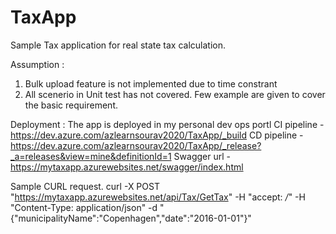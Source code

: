 # TaxApp
Sample Tax application for real state tax calculation. 


Assumption : 
1. Bulk upload feature is not implemented due to time constrant 
2. All scenerio in Unit test has not covered. Few example are given to cover the basic requirement.


Deployment : The app is deployed in my personal dev ops portl 
CI pipeline - https://dev.azure.com/azlearnsourav2020/TaxApp/_build
CD pipeline - https://dev.azure.com/azlearnsourav2020/TaxApp/_release?_a=releases&view=mine&definitionId=1
Swagger url - https://mytaxapp.azurewebsites.net/swagger/index.html


Sample CURL request.
curl -X POST "https://mytaxapp.azurewebsites.net/api/Tax/GetTax" -H "accept: */*" -H "Content-Type: application/json" -d "{\"municipalityName\":\"Copenhagen\",\"date\":\"2016-01-01\"}"


